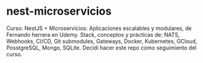 # nest-microservicios
Curso: NestJS + Microservicios: Aplicaciones escalables y modulares, de Fernando herrera en Udemy. Stack, conceptos y prácticas de: NATS, Webhooks, CI/CD, Git submodules, Gateways, Docker, Kubernetes, GCloud, PosstgreSQL, Mongo, SQLite. Decidí hacer este repo como seguimiento del curso.

